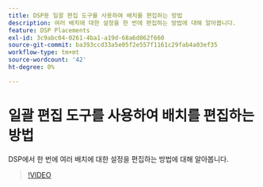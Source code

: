```yaml
---
title: DSP용 일괄 편집 도구를 사용하여 배치를 편집하는 방법
description: 여러 배치에 대한 설정을 한 번에 편집하는 방법에 대해 알아봅니다.
feature: DSP Placements
exl-id: 3c9abc04-0261-4ba1-a19d-68a6d862f660
source-git-commit: ba393ccd33a5e05f2e557f1161c29fab4a03ef35
workflow-type: tm+mt
source-wordcount: '42'
ht-degree: 0%

---
```


# 일괄 편집 도구를 사용하여 배치를 편집하는 방법

DSP에서 한 번에 여러 배치에 대한 설정을 편집하는 방법에 대해 알아봅니다.

>[!VIDEO](https://video.tv.adobe.com/v/339205)

